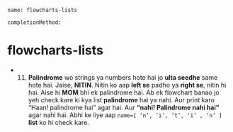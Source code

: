 ```ngMeta
name: flowcharts-lists

completionMethod:
```
# flowcharts-lists
 

- 11) **Palindrome** wo strings ya numbers hote hai jo **ulta seedhe** same hote hai. Jaise, **NITIN**. Nitin ko aap **left se** padho ya **right se**, nitin hi hai. Aise hi **MOM** bhi ek palindrome hai.
Ab ek flowchart banao jo yeh check kare ki kya list **palindrome** hai ya nahi. Aur print karo “Haan! palindrome hai” agar hai. Aur **“nahi! Palindrome nahi hai”** agar nahi hai.
Abhi ke liye aap `name=[ ‘n’, ’i’, ‘t’, ‘i’ , ‘n’ ]` **list** ko hi check kare. 



